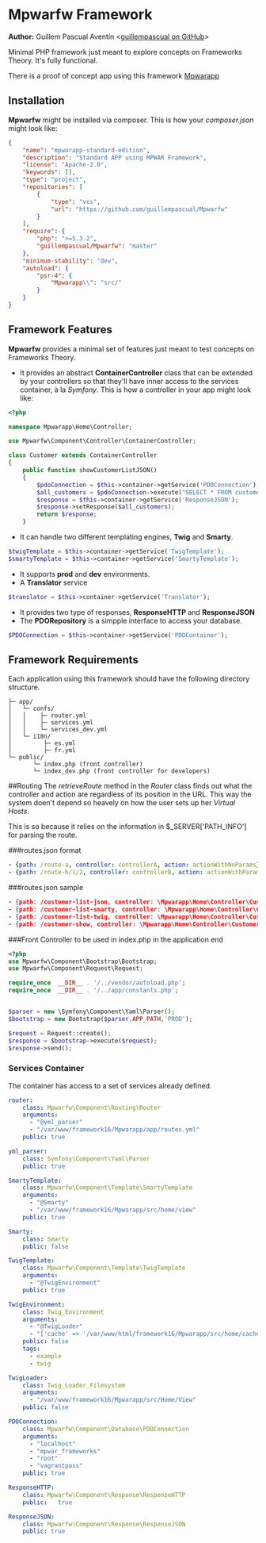 Mpwarfw Framework
==============
**Author:** Guillem Pascual Aventín <[guillempascual on GitHub](https://github.com/guillempascual "guillempascual")>

Minimal PHP framework just meant to explore concepts on Frameworks Theory. It's fully functional.

There is a proof of concept app using this framework [Mpwarapp](https://github.com/guillempascual/mpwarapp "Mpwarapp")

Installation
-------------
**Mpwarfw** might be installed via composer.
This is how your *composer.json* might look like:

```json
{
    "name": "mpwarapp-standard-edition",
    "description": "Standard APP using MPWAR Framework",
    "license": "Apache-2.0",
    "keywords": [],
    "type": "project",
    "repositories": [
        {
            "type": "vcs",
            "url": "https://github.com/guillempascual/Mpwarfw"
        }
    ],
    "require": {
        "php": ">=5.3.2",
        "guillempascual/Mpwarfw": "master"
    },
    "minimum-stability": "dev",
    "autoload": {
        "psr-4": {
            "Mpwarapp\\": "src/"
        }
    }
}
```

Framework Features
------------------------

**Mpwarfw** provides a minimal set of features just meant to test concepts on Frameworks Theory.

- It provides an abstract **ContainerController** class that can be extended by your controllers so that they'll have inner access to the services container, à la *Symfony*.
This is how a controller in your app might look like:

```php
<?php

namespace Mpwarapp\Home\Controller;

use Mpwarfw\Component\Controller\ContainerController;

class Customer extends ContainerController 
{
    public function showCustomerListJSON()
    {
        $pdoConnection = $this->container->getService('PDOConnection');
        $all_customers = $pdoConnection->execute("SELECT * FROM customer", array());
        $response = $this->container->getService('ResponseJSON');
        $response->setResponse($all_customers);
        return $response;
    }
```
 -  It can handle two different templating engines, **Twig** and **Smarty**.
```php
$twigTemplate = $this->container->getService('TwigTemplate');
$smartyTemplate = $this->container->getService('SmartyTemplate');
```
 - It supports **prod** and **dev** environments.
 - A **Translator** service
```php
$translator = $this->container->getService('Translator');
```
 - It provides two type of responses, **ResponseHTTP** and **ResponseJSON**
 - The **PDORepository** is a simpple interface to access your database.
```php
$PDOConnection = $this->container->getService('PDOContainer');
```

Framework Requirements
------------------------

Each application using this framework should have the following directory structure.
```
├─ app/
│   └─ confs/
│   │    ├─ router.yml
│   │    ├─ services.yml
│   │    └─ services_dev.yml
│   └─ i18n/
│         ├─ es.yml
│         ├─ fr.yml
└─ public/
       └─ index.php (front controller)
       └─ index_dev.php (front controller for developers)
```

##Routing
The *retrieveRoute* method in the *Router* class finds out what the controller and action are regardless of its position in the URL. This way the system doen't depend so heavely on how the user sets up her *Virtual Hosts*.

This is so because it relies on the information in $_SERVER['PATH_INFO'] for parsing the route.

###routes.json format
```yml
- {path: /route-a, controller: controllerA, action: actionWithNoParams}
- {path: /route-b/1/2, controller: controllerB, action: actionWithParams}
```

###routes.json sample
```json
- {path: /customer-list-json, controller: \Mpwarapp\Home\Controller\Customer, action: showCustomerListJSON}
- {path: /customer-list-smarty, controller: \Mpwarapp\Home\Controller\Customer, action: showCustomerListSmarty}
- {path: /customer-list-twig, controller: \Mpwarapp\Home\Controller\Customer, action: showCustomerListTwig}
- {path: /customer-show, controller: \Mpwarapp\Home\Controller\Customer, action: show}
```

###Front Controller to be used in index.php in the application end
```php
<?php
use Mpwarfw\Component\Bootstrap\Bootstrap;
use Mpwarfw\Component\Request\Request;

require_once  __DIR__ . '/../vendor/autoload.php';
require_once  __DIR__ . '/../app/constants.php';


$parser = new \Symfony\Component\Yaml\Parser();
$bootstrap = new Bootstrap($parser,APP_PATH,'PROD');

$request = Request::create();
$response = $bootstrap->execute($request);
$response->send();
```

### Services Container

The container has access to a set of services already defined.
```yml
router:
    class: Mpwarfw\Component\Routing\Router
    arguments:
      - "@yml_parser"
      - "/var/www/framework16/Mpwarapp/app/routes.yml"
    public: true

yml_parser:
    class: Symfony\Component\Yaml\Parser
    public: true

SmartyTemplate:
    class: Mpwarfw\Component\Template\SmartyTemplate
    arguments:
      - "@Smarty"
      - "/var/www/framework16/Mpwarapp/src/home/view"
    public: true

Smarty:
    class: Smarty
    public: false

TwigTemplate:
    class: Mpwarfw\Component\Template\TwigTemplate
    arguments:
      - "@TwigEnvironment"
    public: true

TwigEnvironment:
    class: Twig_Environment
    arguments:
      - "@TwigLoader"
      - "['cache' => '/var/www/html/framework16/Mpwarapp/src/home/cache', 'debug' => 'false']"
    public: false
    tags:
      - example
      - twig

TwigLoader:
    class: Twig_Loader_Filesystem
    arguments:
      - "/var/www/framework16/Mpwarapp/src/Home/View"
    public: false

PDOConnection:
    class: Mpwarfw\Component\Database\PDOConnection
    arguments:
      - "localhost"
      - "mpwar_frameworks"
      - "root"
      - "vagrantpass"
    public: true

ResponseHTTP:
    class: Mpwarfw\Component\Response\ResponseHTTP
    public:   true

ResponseJSON:
    class: Mpwarfw\Component\Response\ResponseJSON
    public: true
```
